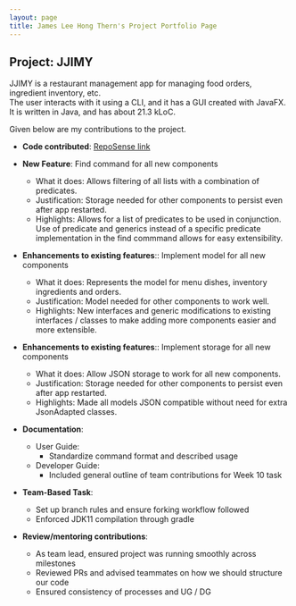 ```yaml
---
layout: page
title: James Lee Hong Thern's Project Portfolio Page
---
```


## Project: JJIMY

JJIMY is a restaurant management app for managing food orders, ingredient inventory, etc.  
The user interacts with it using a CLI, and it has a GUI created with JavaFX.  
It is written in Java, and has about 21.3 kLoC.  

Given below are my contributions to the project.

* **Code contributed**: [RepoSense link](https://nus-cs2103-ay2021s2.github.io/tp-dashboard/?search=&sort=groupTitle&sortWithin=title&timeframe=commit&mergegroup=&groupSelect=groupByRepos&breakdown=true&checkedFileTypes=docs~functional-code~test-code~other&since=&tabOpen=true&tabType=authorship&tabAuthor=jamesleeht&tabRepo=AY2021S2-CS2103T-W15-3%2Ftp%5Bmaster%5D&authorshipIsMergeGroup=false&authorshipFileTypes=docs~functional-code~test-code~other&authorshipIsBinaryFileTypeChecked=false)


* **New Feature**: Find command for all new components
    * What it does: Allows filtering of all lists with a combination of predicates.
    * Justification: Storage needed for other components to persist even after app restarted.
    * Highlights: Allows for a list of predicates to be used in conjunction. Use of predicate and generics instead of a specific predicate implementation in the find commmand allows for easy extensibility.

* **Enhancements to existing features**:: Implement model for all new components
    * What it does: Represents the model for menu dishes, inventory ingredients and orders.
    * Justification: Model needed for other components to work well.
    * Highlights: New interfaces and generic modifications to existing interfaces / classes to make adding more components easier and more extensible.

* **Enhancements to existing features**:: Implement storage for all new components
    * What it does: Allow JSON storage to work for all new components.
    * Justification: Storage needed for other components to persist even after app restarted.
    * Highlights: Made all models JSON compatible without need for extra JsonAdapted classes.

* **Documentation**:
    * User Guide:
        * Standardize command format and described usage
    * Developer Guide:
        * Included general outline of team contributions for Week 10 task

* **Team-Based Task**:
    * Set up branch rules and ensure forking workflow followed
    * Enforced JDK11 compilation through gradle
  

* **Review/mentoring contributions**:
    * As team lead, ensured project was running smoothly across milestones
    * Reviewed PRs and advised teammates on how we should structure our code
    * Ensured consistency of processes and UG / DG
    

